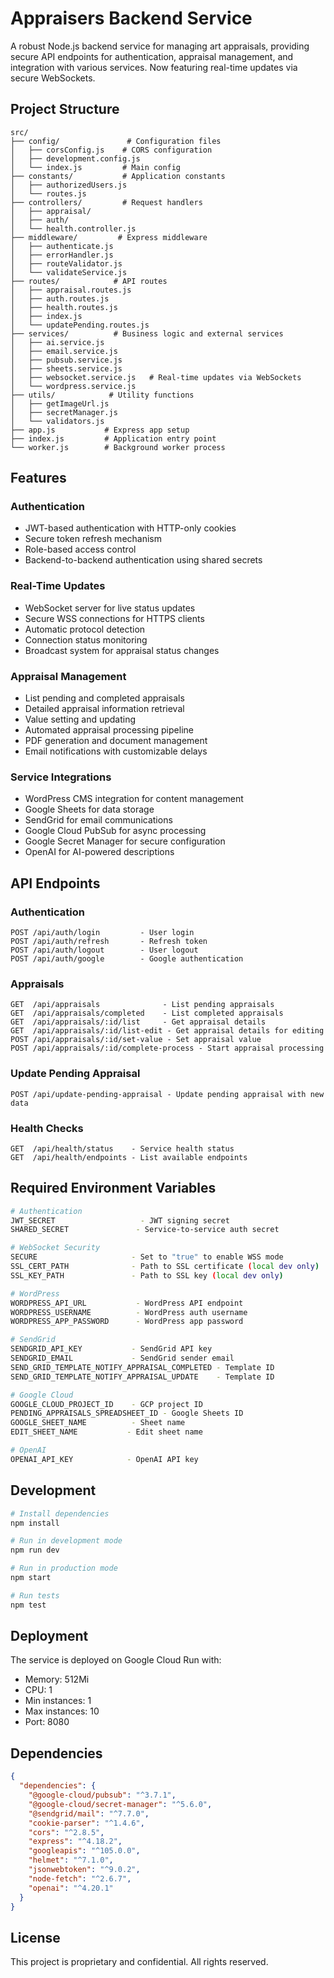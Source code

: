 # Appraisers Backend Service

A robust Node.js backend service for managing art appraisals, providing secure API endpoints for authentication, appraisal management, and integration with various services. Now featuring real-time updates via secure WebSockets.

## Project Structure

```
src/
├── config/               # Configuration files
│   ├── corsConfig.js    # CORS configuration
│   ├── development.config.js
│   └── index.js         # Main config
├── constants/           # Application constants
│   ├── authorizedUsers.js
│   └── routes.js
├── controllers/         # Request handlers
│   ├── appraisal/
│   ├── auth/
│   └── health.controller.js
├── middleware/         # Express middleware
│   ├── authenticate.js
│   ├── errorHandler.js
│   ├── routeValidator.js
│   └── validateService.js
├── routes/            # API routes
│   ├── appraisal.routes.js
│   ├── auth.routes.js
│   ├── health.routes.js
│   ├── index.js
│   └── updatePending.routes.js
├── services/          # Business logic and external services
│   ├── ai.service.js
│   ├── email.service.js
│   ├── pubsub.service.js
│   ├── sheets.service.js
│   ├── websocket.service.js   # Real-time updates via WebSockets
│   └── wordpress.service.js
├── utils/            # Utility functions
│   ├── getImageUrl.js
│   ├── secretManager.js
│   └── validators.js
├── app.js           # Express app setup
├── index.js         # Application entry point
└── worker.js        # Background worker process
```

## Features

### Authentication
- JWT-based authentication with HTTP-only cookies
- Secure token refresh mechanism
- Role-based access control
- Backend-to-backend authentication using shared secrets

### Real-Time Updates
- WebSocket server for live status updates
- Secure WSS connections for HTTPS clients
- Automatic protocol detection
- Connection status monitoring
- Broadcast system for appraisal status changes

### Appraisal Management
- List pending and completed appraisals
- Detailed appraisal information retrieval
- Value setting and updating
- Automated appraisal processing pipeline
- PDF generation and document management
- Email notifications with customizable delays

### Service Integrations
- WordPress CMS integration for content management
- Google Sheets for data storage
- SendGrid for email communications
- Google Cloud PubSub for async processing
- Google Secret Manager for secure configuration
- OpenAI for AI-powered descriptions

## API Endpoints

### Authentication
```
POST /api/auth/login         - User login
POST /api/auth/refresh       - Refresh token
POST /api/auth/logout        - User logout
POST /api/auth/google        - Google authentication
```

### Appraisals
```
GET  /api/appraisals              - List pending appraisals
GET  /api/appraisals/completed    - List completed appraisals
GET  /api/appraisals/:id/list     - Get appraisal details
GET  /api/appraisals/:id/list-edit - Get appraisal details for editing
POST /api/appraisals/:id/set-value - Set appraisal value
POST /api/appraisals/:id/complete-process - Start appraisal processing
```

### Update Pending Appraisal
```
POST /api/update-pending-appraisal - Update pending appraisal with new data
```

### Health Checks
```
GET  /api/health/status    - Service health status
GET  /api/health/endpoints - List available endpoints
```

## Required Environment Variables

```bash
# Authentication
JWT_SECRET                   - JWT signing secret
SHARED_SECRET               - Service-to-service auth secret

# WebSocket Security
SECURE                     - Set to "true" to enable WSS mode
SSL_CERT_PATH              - Path to SSL certificate (local dev only)
SSL_KEY_PATH               - Path to SSL key (local dev only)

# WordPress
WORDPRESS_API_URL           - WordPress API endpoint
WORDPRESS_USERNAME          - WordPress auth username
WORDPRESS_APP_PASSWORD      - WordPress app password

# SendGrid
SENDGRID_API_KEY           - SendGrid API key
SENDGRID_EMAIL             - SendGrid sender email
SEND_GRID_TEMPLATE_NOTIFY_APPRAISAL_COMPLETED - Template ID
SEND_GRID_TEMPLATE_NOTIFY_APPRAISAL_UPDATE    - Template ID

# Google Cloud
GOOGLE_CLOUD_PROJECT_ID    - GCP project ID
PENDING_APPRAISALS_SPREADSHEET_ID - Google Sheets ID
GOOGLE_SHEET_NAME          - Sheet name
EDIT_SHEET_NAME           - Edit sheet name

# OpenAI
OPENAI_API_KEY            - OpenAI API key
```

## Development

```bash
# Install dependencies
npm install

# Run in development mode
npm run dev

# Run in production mode
npm start

# Run tests
npm test
```

## Deployment

The service is deployed on Google Cloud Run with:
- Memory: 512Mi
- CPU: 1
- Min instances: 1
- Max instances: 10
- Port: 8080

## Dependencies

```json
{
  "dependencies": {
    "@google-cloud/pubsub": "^3.7.1",
    "@google-cloud/secret-manager": "^5.6.0",
    "@sendgrid/mail": "^7.7.0",
    "cookie-parser": "^1.4.6",
    "cors": "^2.8.5",
    "express": "^4.18.2",
    "googleapis": "^105.0.0",
    "helmet": "^7.1.0",
    "jsonwebtoken": "^9.0.2",
    "node-fetch": "^2.6.7",
    "openai": "^4.20.1"
  }
}
```

## License

This project is proprietary and confidential. All rights reserved.